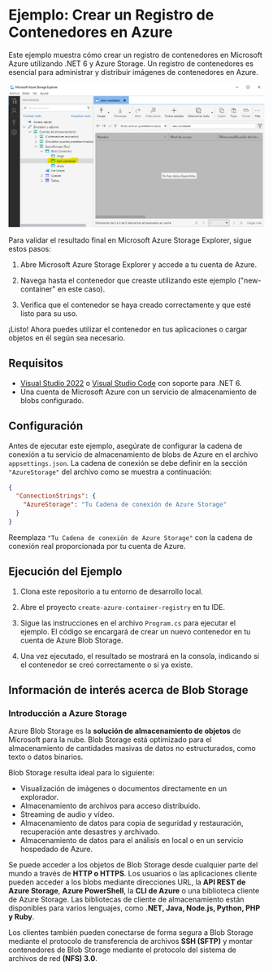 # Ejemplo: Crear un Registro de Contenedores en Azure

Este ejemplo muestra cómo crear un registro de contenedores en Microsoft Azure utilizando .NET 6 y Azure Storage. Un registro de contenedores es esencial para administrar y distribuir imágenes de contenedores en Azure.

![Validación en Azure Storage Explorer](screenshots/Screenshot_1.png)

Para validar el resultado final en Microsoft Azure Storage Explorer, sigue estos pasos:

1. Abre Microsoft Azure Storage Explorer y accede a tu cuenta de Azure.

2. Navega hasta el contenedor que creaste utilizando este ejemplo ("new-container" en este caso).

3. Verifica que el contenedor se haya creado correctamente y que esté listo para su uso.

¡Listo! Ahora puedes utilizar el contenedor en tus aplicaciones o cargar objetos en él según sea necesario.

## Requisitos

- [Visual Studio 2022](https://visualstudio.microsoft.com/) o [Visual Studio Code](https://code.visualstudio.com/) con soporte para .NET 6.
- Una cuenta de Microsoft Azure con un servicio de almacenamiento de blobs configurado.

## Configuración

Antes de ejecutar este ejemplo, asegúrate de configurar la cadena de conexión a tu servicio de almacenamiento de blobs de Azure en el archivo `appsettings.json`. La cadena de conexión se debe definir en la sección `"AzureStorage"` del archivo como se muestra a continuación:

```json
{
  "ConnectionStrings": {
    "AzureStorage": "Tu Cadena de conexión de Azure Storage"
  }
}
```

Reemplaza `"Tu Cadena de conexión de Azure Storage"` con la cadena de conexión real proporcionada por tu cuenta de Azure.

## Ejecución del Ejemplo

1. Clona este repositorio a tu entorno de desarrollo local.

2. Abre el proyecto `create-azure-container-registry` en tu IDE.

3. Sigue las instrucciones en el archivo `Program.cs` para ejecutar el ejemplo. El código se encargará de crear un nuevo contenedor en tu cuenta de Azure Blob Storage.

4. Una vez ejecutado, el resultado se mostrará en la consola, indicando si el contenedor se creó correctamente o si ya existe.


## Información de interés acerca de Blob Storage
### Introducción a Azure Storage
Azure Blob Storage es la **solución de almacenamiento de objetos** de Microsoft para la nube. Blob Storage está optimizado para el almacenamiento de cantidades masivas de datos no estructurados, como texto o datos binarios.

Blob Storage resulta ideal para lo siguiente:

- Visualización de imágenes o documentos directamente en un explorador.
- Almacenamiento de archivos para acceso distribuido.
- Streaming de audio y vídeo.
- Almacenamiento de datos para copia de seguridad y restauración, recuperación ante desastres y archivado.
- Almacenamiento de datos para el análisis en local o en un servicio hospedado de Azure.

Se puede acceder a los objetos de Blob Storage desde cualquier parte del mundo a través de **HTTP o HTTPS**. Los usuarios o las aplicaciones cliente pueden acceder a los blobs mediante direcciones URL, la **API REST de Azure Storage**, **Azure PowerShell**, la **CLI de Azure** o una biblioteca cliente de Azure Storage. Las bibliotecas de cliente de almacenamiento están disponibles para varios lenguajes, como **.NET, Java, Node.js, Python, PHP y Ruby**.

Los clientes también pueden conectarse de forma segura a Blob Storage mediante el protocolo de transferencia de archivos **SSH (SFTP)** y montar contenedores de Blob Storage mediante el protocolo del sistema de archivos de red **(NFS) 3.0**.
